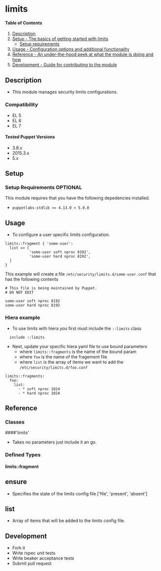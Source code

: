 # limits

#### Table of Contents

1. [Description](#description)
1. [Setup - The basics of getting started with limits](#setup)
    * [Setup requirements](#setup-requirements)
1. [Usage - Configuration options and additional functionality](#usage)
1. [Reference - An under-the-hood peek at what the module is doing and how](#reference)
1. [Development - Guide for contributing to the module](#development)

## Description

- This module manages security limits configurations.

### Compatibility

  - EL 5
  - EL 6
  - EL 7

#### Tested Puppet Versions

  - 3.8.x
  - 2015.3.x
  - 5.x


## Setup

### Setup Requirements **OPTIONAL**

This module requires that you have the following depedencies installed.
- `puppetlabs-stdlib >= 4.13.0 < 5.0.0`

## Usage

- To configure a user specific limits configuration.

```
limits::fragment { 'some-user':
  list => [
           'some-user soft nproc 8192',
           'some-user hard nproc 8192',
  ]
}
```
This example will create a file `/etc/security/limits.d/some-user.conf` that has the following contents
```
# This file is being maintained by Puppet.
# DO NOT EDIT

some-user soft nproc 8192
some-user hard nproc 8192
```

### Hiera example

- To use limits with hiera you first must include the `::limits` class
```
  include ::limits
```

- Next, update your specific hiera yaml file to use bound parameters
  * where `limits::fragments` is the name of the bound param
  * where `foo` is the name of the fragement file
  * where `list` is the array of items we want to add the `/etc/security/limits.d/foo.conf`

```
limits::fragments:
  foo:
    list:
      - * soft nproc 1024
      - * hard nproc 1024
```


## Reference

### Classes

####'limits'

- Takes no parameters just include it an go.

### Defined Types

#### limits::fragment

ensure
------

- Specifies the state of the limits config file ['file', 'present', 'absent']

list
----

- Array of items that will be added to the limits config file.


## Development

* Fork it
* Write rspec unit tests
* Write beaker acceptance tests
* Submit pull request
